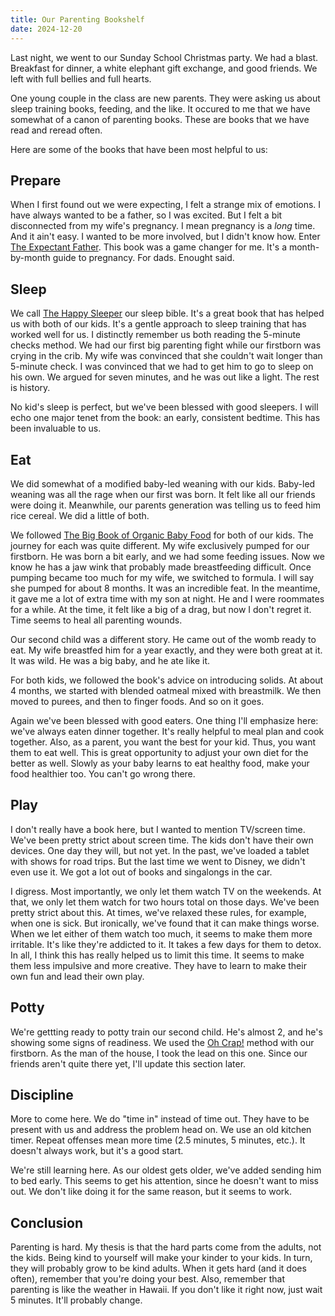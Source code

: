 ```yaml
---
title: Our Parenting Bookshelf
date: 2024-12-20
---
```


Last night, we went to our Sunday School Christmas party.
We had a blast.
Breakfast for dinner, a white elephant gift exchange, and good friends.
We left with full bellies and full hearts.

One young couple in the class are new parents.
They were asking us about sleep training books, feeding, and the like.
It occured to me that we have somewhat of a canon of parenting books.
These are books that we have read and reread often.

Here are some of the books that have been most helpful to us:

## Prepare

When I first found out we were expecting, I felt a strange mix of emotions.
I have always wanted to be a father, so I was excited.
But I felt a bit disconnected from my wife's pregnancy.
I mean pregnancy is a *long* time.
And it ain't easy.
I wanted to be more involved, but I didn't know how.
Enter [The Expectant Father](https://mrdad.com/store/expectant-father-ultimate-guide-dads-4th-edition/).
This book was a game changer for me.
It's a month-by-month guide to pregnancy.
For dads.
Enought said.

## Sleep

We call [The Happy Sleeper](https://www.thehappysleeper.com) our sleep bible.
It's a great book that has helped us with both of our kids.
It's a gentle approach to sleep training that has worked well for us.
I distinctly remember us both reading the 5-minute checks method.
We had our first big parenting fight while our firstborn was crying in the crib.
My wife was convinced that she couldn't wait longer than 5-minute check.
I was convinced that we had to get him to go to sleep on his own.
We argued for seven minutes, and he was out like a light.
The rest is history.

No kid's sleep is perfect, but we've been blessed with good sleepers.
I will echo one major tenet from the book: an early, consistent bedtime.
This has been invaluable to us.

## Eat

We did somewhat of a modified baby-led weaning with our kids.
Baby-led weaning was all the rage when our first was born.
It felt like all our friends were doing it.
Meanwhile, our parents generation was telling us to feed him rice cereal.
We did a little of both.

We followed [The Big Book of Organic Baby Food](https://www.middlebergnutrition.com/books) for both of our kids.
The journey for each was quite different.
My wife exclusively pumped for our firstborn.
He was born a bit early, and we had some feeding issues.
Now we know he has a jaw wink that probably made breastfeeding difficult.
Once pumping became too much for my wife, we switched to formula.
I will say she pumped for about 8 months.
It was an incredible feat.
In the meantime, it gave me a lot of extra time with my son at night.
He and I were roommates for a while.
At the time, it felt like a big of a drag, but now I don't regret it.
Time seems to heal all parenting wounds.

Our second child was a different story.
He came out of the womb ready to eat.
My wife breastfed him for a year exactly, and they were both great at it.
It was wild.
He was a big baby, and he ate like it.

For both kids, we followed the book's advice on introducing solids.
At about 4 months, we started with blended oatmeal mixed with breastmilk.
We then moved to purees, and then to finger foods.
And so on it goes.

Again we've been blessed with good eaters.
One thing I'll emphasize here: we've always eaten dinner together.
It's really helpful to meal plan and cook together.
Also, as a parent, you want the best for your kid.
Thus, you want them to eat well.
This is great opportunity to adjust your own diet for the better as well.
Slowly as your baby learns to eat healthy food, make your food healthier too.
You can't go wrong there.

## Play

I don't really have a book here, but I wanted to mention TV/screen time.
We've been pretty strict about screen time.
The kids don't have their own devices.
One day they will, but not yet.
In the past, we've loaded a tablet with shows for road trips.
But the last time we went to Disney, we didn't even use it.
We got a lot out of books and singalongs in the car.

I digress.
Most importantly, we only let them watch TV on the weekends.
At that, we only let them watch for two hours total on those days.
We've been pretty strict about this.
At times, we've relaxed these rules, for example, when one is sick.
But ironically, we've found that it can make things worse.
When we let either of them watch too much, it seems to make them more irritable.
It's like they're addicted to it.
It takes a few days for them to detox.
In all, I think this has really helped us to limit this time.
It seems to make them less impulsive and more creative.
They have to learn to make their own fun and lead their own play.

## Potty

We're gettting ready to potty train our second child.
He's almost 2, and he's showing some signs of readiness.
We used the [Oh Crap!](https://www.jamieglowacki.com) method with our firstborn.
As the man of the house, I took the lead on this one.
Since our friends aren't quite there yet, I'll update this section later.

## Discipline

More to come here.
We do "time in" instead of time out.
They have to be present with us and address the problem head on.
We use an old kitchen timer.
Repeat offenses mean more time (2.5 minutes, 5 minutes, etc.).
It doesn't always work, but it's a good start.

We're still learning here.
As our oldest gets older, we've added sending him to bed early.
This seems to get his attention, since he doesn't want to miss out.
We don't like doing it for the same reason, but it seems to work.

## Conclusion

Parenting is hard.
My thesis is that the hard parts come from the adults, not the kids.
Being kind to yourself will make your kinder to your kids.
In turn, they will probably grow to be kind adults.
When it gets hard (and it does often), remember that you're doing your best.
Also, remember that parenting is like the weather in Hawaii.
If you don't like it right now, just wait 5 minutes.
It'll probably change.
